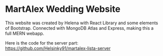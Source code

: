 # MartAlex Wedding Website
This website was created by Helena with React Library and some elements of Bootstrap.
Connected with MongoDB Atlas and Express, making this a full MERN webapp.

Here is the code for the server part:
https://github.com/Helsinky91/martalex-lista-server
